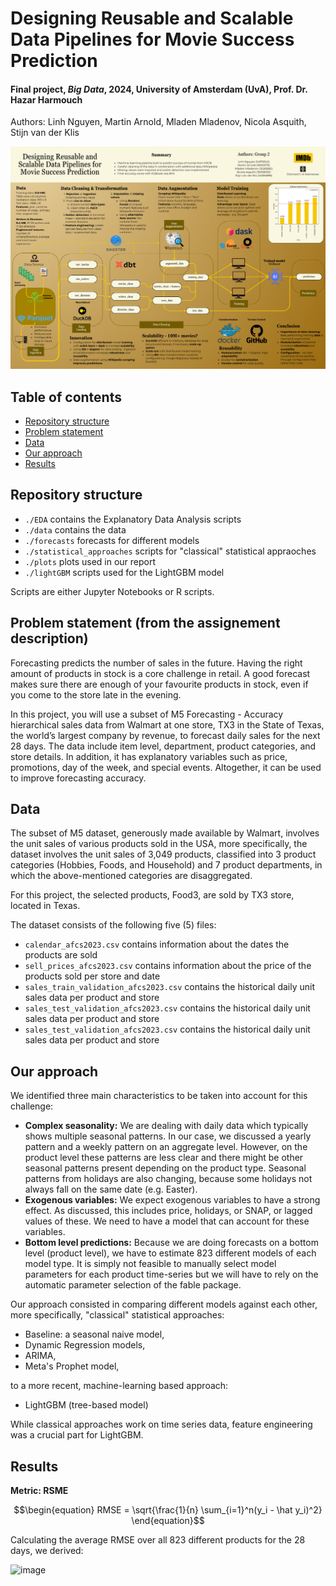 # Designing Reusable and Scalable Data Pipelines for Movie Success Prediction
#### Final project, *Big Data*, 2024, University of Amsterdam (UvA), Prof. Dr. Hazar Harmouch

Authors: Linh Nguyen, Martin Arnold, Mladen Mladenov, Nicola Asquith, Stijn van der Klis

![image](media/title_image.png)

## Table of contents

- [Repository structure](#repository-structure)
- [Problem statement](#problem-statement)
- [Data](#data)
- [Our approach](#our-approach)
- [Results](#results)


## Repository structure

- `./EDA` contains the Explanatory Data Analysis scripts
- `./data` contains the data
- `./forecasts` forecasts for different models
- `./statistical_approaches` scripts for "classical" statistical appraoches
- `./plots` plots used in our report
- `./lightGBM` scripts used for the LightGBM model

Scripts are either Jupyter Notebooks or R scripts.

## Problem statement (from the assignement description)

Forecasting predicts the number of sales in the future. Having the right amount of products in stock is a core
challenge in retail. A good forecast makes sure there are enough of your favourite products in stock, even if you come
to the store late in the evening.

In this project, you will use a subset of M5 Forecasting - Accuracy hierarchical sales data from Walmart at one store,
TX3 in the State of Texas, the world’s largest company by revenue, to forecast daily sales for the next 28 days. The
data include item level, department, product categories, and store details. In addition, it has explanatory variables
such as price, promotions, day of the week, and special events. Altogether, it can be used to improve forecasting
accuracy.

## Data

The subset of M5 dataset, generously made available by Walmart, involves the unit sales of various products sold in
the USA, more specifically, the dataset involves the unit sales of 3,049 products, classified into 3 product categories
(Hobbies, Foods, and Household) and 7 product departments, in which the above-mentioned categories are disaggregated.

For this project, the selected products, Food3, are sold by TX3 store, located in Texas.

The dataset consists of the following five (5) files:

- `calendar_afcs2023.csv` contains information about the dates the products are sold
- `sell_prices_afcs2023.csv` contains information about the price of the products sold per store and date
- `sales_train_validation_afcs2023.csv` contains the historical daily unit sales data per product and store
- `sales_test_validation_afcs2023.csv`  contains the historical daily unit sales data per product and store
- `sales_test_validation_afcs2023.csv` contains the historical daily unit sales data per product and store

## Our approach
We identified three main characteristics to be taken into account for this challenge:

- **Complex seasonality:** We are dealing with daily data  which typically shows multiple seasonal patterns. In  our case, we discussed a yearly pattern and a weekly  pattern on an aggregate level. However, on the product  level these patterns are less clear and there might  be other seasonal patterns present depending on the
  product type. Seasonal patterns from holidays are also changing, because some holidays not always fall on the same date (e.g. Easter).
- **Exogenous variables:** We expect exogenous variables to have a strong effect. As discussed, this includes price, holidays, or SNAP, or lagged values of these.  We need to have a model that can account for these variables.
- **Bottom level predictions:** Because we are doing forecasts on a bottom level (product level), we have to estimate 823 different models of each model type. It is  simply not feasible to manually select model parameters  for each product time-series but we will have  to rely on the automatic parameter selection of the  fable package.

Our approach consisted in comparing different models against each other, more specifically, "classical" statistical
approaches:

- Baseline: a seasonal naive model,
- Dynamic Regression models,
- ARIMA,
- Meta's Prophet model,

to a more recent, machine-learning based approach:

- LightGBM (tree-based model)

While classical approaches work on time series data, feature engineering was a crucial part for LightGBM.

## Results

**Metric: RSME**
```math
\begin{equation}
RMSE = \sqrt{\frac{1}{n} \sum_{i=1}^n(y_i - \hat y_i)^2}
\end{equation}
```


Calculating the average RMSE over all 823 different products for the 28 days, we derived:

![image](plots/plot2.png)


